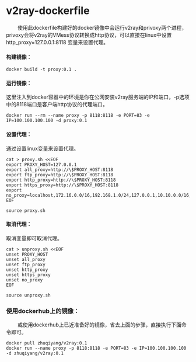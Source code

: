 # v2ray-dockerfile
&nbsp;&nbsp;&nbsp;&nbsp;&nbsp;&nbsp;&nbsp;&nbsp;使用此dockerfile构建好的docker镜像中会运行v2ray和privoxy两个进程，privoxy会将v2ray的VMess协议转换成http协议，可以直接在linux中设置 http_proxy=127.0.0.1:8118 变量来设置代理。

#### 构建镜像：
```console
docker build -t proxy:0.1 .
```

#### 运行镜像：
这里注入到docker容器中的环境是你在公网安装v2ray服务端的IP和端口，-p选项中的8118端口是客户端http协议的代理端口。
```console
docker run --rm --name proxy -p 8118:8118 -e PORT=83 -e IP=100.100.100.100 -d proxy:0.1
```

#### 设置代理：
通过设置linux变量来设置代理。
```console
cat > proxy.sh <<EOF
export PROXY_HOST=127.0.0.1
export all_proxy=http://\$PROXY_HOST:8118
export ftp_proxy=http://\$PROXY_HOST:8118
export http_proxy=http://\$PROXY_HOST:8118
export https_proxy=http://\$PROXY_HOST:8118
export no_proxy=localhost,172.16.0.0/16,192.168.1.0/24,127.0.0.1,10.10.0.0/16,10.244.0.0/16
EOF

source proxy.sh
```

#### 取消代理：
取消变量即可取消代理。
```console
cat > unproxy.sh <<EOF
unset PROXY_HOST
unset all_proxy
unset ftp_proxy
unset http_proxy
unset https_proxy
unset no_proxy
EOF

source unproxy.sh
```

### 使用dockerhub上的镜像：
&nbsp;&nbsp;&nbsp;&nbsp;&nbsp;&nbsp;&nbsp;&nbsp;或使用dockerhub上已近准备好的镜像，省去上面的步骤，直接执行下面命令即可。
```console
docker pull zhuqiyang/v2ray:0.1
docker run --name proxy -p 8118:8118 -e PORT=83 -e IP=100.100.100.100 -d zhuqiyang/v2ray:0.1
```
